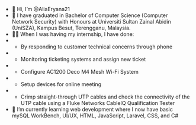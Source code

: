 - 👋 Hi, I’m @AliaEryana21
- 👀 I have graduated in Bachelor of Computer Science (Computer Network Security) with Honours at Universiti Sultan Zainal Abidin (UniSZA), Kampus Besut, Terengganu, Malaysia.
- 🤳🏻 When I was having my internship, I have done:
- - By responding to customer technical concerns through phone
- - Monitoring ticketing systems and assign new ticket
- - Configure AC1200 Deco M4 Mesh Wi-Fi System
- - Setup devices for online meeting
- - Crimp straight-through UTP cables and check the connectivity of the UTP cable using a Fluke Networks CableIQ Qualification Tester
- 🌱 I’m currently learning web development where I now have basic mySQL WorkBench, UI/UX, HTML, JavaScript, Laravel, CSS, and C#

<!---
AliaEryana21/AliaEryana21 is a ✨ special ✨ repository because its `README.md` (this file) appears on your GitHub profile.
You can click the Preview link to take a look at your changes.
--->
